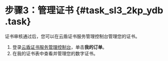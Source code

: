 # 步骤3：管理证书 {#task_sl3_2kp_ydb .task}

证书审核通过后，您可以在云盾证书服务管理控制台管理您的证书。

1.   登录[云盾证书服务管理控制台](https://yundun.console.aliyun.com/?p=cas#/)，单击**我的订单**。 
2.   在我的证书表中查看并管理您的数字证书。 

